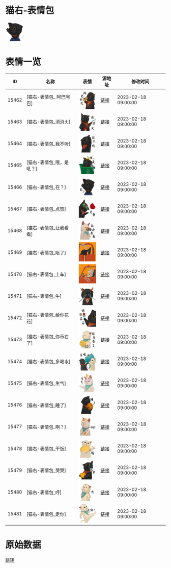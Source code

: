 # 猫右-表情包

<img src="./cover.png" height="60" alt="cover" />

# 表情一览

|ID|名称|表情|源地址|修改时间|
|----|----|----|----|----|
|15462|[猫右-表情包_ 阿巴阿巴]|<img src="./pic/015462_%5B猫右-表情包_ 阿巴阿巴%5D.png" height="60" alt=" 阿巴阿巴"/>|[链接](https://i0.hdslb.com/bfs/garb/a6c1b99beaa951bf6f48f0e784da7183e4313723.png)|2023-02-18 09:00:00|
|15463|[猫右-表情包_消消火]|<img src="./pic/015463_%5B猫右-表情包_消消火%5D.png" height="60" alt="消消火"/>|[链接](https://i0.hdslb.com/bfs/garb/d69aba8e5fcc423cc8a6a55e14ca7d9cd83ec11f.png)|2023-02-18 09:00:00|
|15464|[猫右-表情包_我不听]|<img src="./pic/015464_%5B猫右-表情包_我不听%5D.png" height="60" alt="我不听"/>|[链接](https://i0.hdslb.com/bfs/garb/ad4dc3001f32a758324b519b548200638038c15c.png)|2023-02-18 09:00:00|
|15465|[猫右-表情包_哦，是吼？]|<img src="./pic/015465_%5B猫右-表情包_哦，是吼？%5D.png" height="60" alt="哦，是吼？"/>|[链接](https://i0.hdslb.com/bfs/garb/905cdd1782472c5977bb93dbcf428f4c924d042c.png)|2023-02-18 09:00:00|
|15466|[猫右-表情包_在？]|<img src="./pic/015466_%5B猫右-表情包_在？%5D.png" height="60" alt="在？"/>|[链接](https://i0.hdslb.com/bfs/garb/0f8864fa92c7269261ce9f18f1ba672b895e17bc.png)|2023-02-18 09:00:00|
|15467|[猫右-表情包_点赞]|<img src="./pic/015467_%5B猫右-表情包_点赞%5D.png" height="60" alt="点赞"/>|[链接](https://i0.hdslb.com/bfs/garb/f3d4891c751331047051fe0d13374f9d157fa46c.png)|2023-02-18 09:00:00|
|15468|[猫右-表情包_让我看看]|<img src="./pic/015468_%5B猫右-表情包_让我看看%5D.png" height="60" alt="让我看看"/>|[链接](https://i0.hdslb.com/bfs/garb/c6ae884b75bbff240f1473513e8d0e3491836d03.png)|2023-02-18 09:00:00|
|15469|[猫右-表情包_呕了]|<img src="./pic/015469_%5B猫右-表情包_呕了%5D.png" height="60" alt="呕了"/>|[链接](https://i0.hdslb.com/bfs/garb/8e2ac559562ff4e9f441f0e609eb5709eafc46cf.png)|2023-02-18 09:00:00|
|15470|[猫右-表情包_上车]|<img src="./pic/015470_%5B猫右-表情包_上车%5D.png" height="60" alt="上车"/>|[链接](https://i0.hdslb.com/bfs/garb/83db9d0f5bf56da863f3bb208874e8df36642630.png)|2023-02-18 09:00:00|
|15471|[猫右-表情包_牛]|<img src="./pic/015471_%5B猫右-表情包_牛%5D.png" height="60" alt="牛"/>|[链接](https://i0.hdslb.com/bfs/garb/2b15390ba3d3122e6794f661214aaee3a567bd28.png)|2023-02-18 09:00:00|
|15472|[猫右-表情包_给你花花]|<img src="./pic/015472_%5B猫右-表情包_给你花花%5D.png" height="60" alt="给你花花"/>|[链接](https://i0.hdslb.com/bfs/garb/e46755a371c50d55698bde07d51d4ef70e43b9a5.png)|2023-02-18 09:00:00|
|15473|[猫右-表情包_你币右了]|<img src="./pic/015473_%5B猫右-表情包_你币右了%5D.png" height="60" alt="你币右了"/>|[链接](https://i0.hdslb.com/bfs/garb/a593f59eedcfb1dc12e464152c2d819dc8f9d1c4.png)|2023-02-18 09:00:00|
|15474|[猫右-表情包_多喝水]|<img src="./pic/015474_%5B猫右-表情包_多喝水%5D.png" height="60" alt="多喝水"/>|[链接](https://i0.hdslb.com/bfs/garb/24f5676e6106297572ad155254aee8c20451ded9.png)|2023-02-18 09:00:00|
|15475|[猫右-表情包_生气]|<img src="./pic/015475_%5B猫右-表情包_生气%5D.png" height="60" alt="生气"/>|[链接](https://i0.hdslb.com/bfs/garb/9c1f3e6c05c99790c641ad96ac2ca5fbb9b1562e.png)|2023-02-18 09:00:00|
|15476|[猫右-表情包_睡了]|<img src="./pic/015476_%5B猫右-表情包_睡了%5D.png" height="60" alt="睡了"/>|[链接](https://i0.hdslb.com/bfs/garb/9a9c694c0282ab3619e2b24d7eb0efc6d1f04a65.png)|2023-02-18 09:00:00|
|15477|[猫右-表情包_啊？]|<img src="./pic/015477_%5B猫右-表情包_啊？%5D.png" height="60" alt="啊？"/>|[链接](https://i0.hdslb.com/bfs/garb/278daa24ad6e4cd8b533fb3db4bdbc7a3273f80a.png)|2023-02-18 09:00:00|
|15478|[猫右-表情包_干饭]|<img src="./pic/015478_%5B猫右-表情包_干饭%5D.png" height="60" alt="干饭"/>|[链接](https://i0.hdslb.com/bfs/garb/fc7de71bb7d2502fd08e77a33c3727fd039337de.png)|2023-02-18 09:00:00|
|15479|[猫右-表情包_哭哭]|<img src="./pic/015479_%5B猫右-表情包_哭哭%5D.png" height="60" alt="哭哭"/>|[链接](https://i0.hdslb.com/bfs/garb/5140ea2039ff1b63d03e8ad5b69a399ff53d4175.png)|2023-02-18 09:00:00|
|15480|[猫右-表情包_哼]|<img src="./pic/015480_%5B猫右-表情包_哼%5D.png" height="60" alt="哼"/>|[链接](https://i0.hdslb.com/bfs/garb/29858b2b54a192574e652b725f6f38a5e463e5c8.png)|2023-02-18 09:00:00|
|15481|[猫右-表情包_走你]|<img src="./pic/015481_%5B猫右-表情包_走你%5D.png" height="60" alt="走你"/>|[链接](https://i0.hdslb.com/bfs/garb/15e76a995fcb2a4447b5ac48fd307f9ed18f6b89.png)|2023-02-18 09:00:00|

# 原始数据

[跳转](./raw.json)

